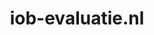 ---
layout: post
title:  "iob-evaluatie.nl"
internal_url:  "/data/iob-evaluatie.nl.html"
categories: dutchgov
---